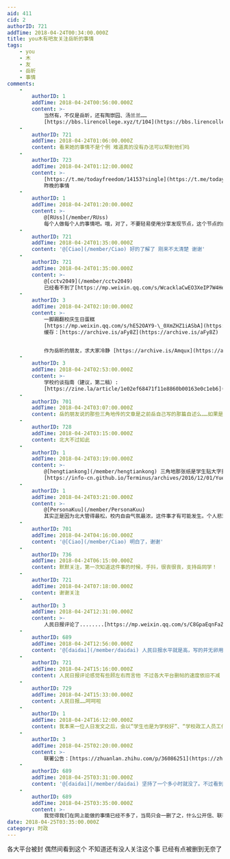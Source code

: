 ```yaml
---
aid: 411
cid: 2
authorID: 721
addTime: 2018-04-24T00:34:00.000Z
title: you木有吧友关注岳昕的事情
tags:
    - you
    - 木
    - 友
    - 岳昕
    - 事情
comments:
    -
        authorID: 1
        addTime: 2018-04-24T00:56:00.000Z
        content: >-
            当然有，不仅是岳昕，还有陶崇园、汤兰兰……
            [https://bbs.lirencollege.xyz/t/104](https://bbs.lirencollege.xyz/t/104)
    -
        authorID: 721
        addTime: 2018-04-24T01:06:00.000Z
        content: 看来她的事情不是个例 难道真的没有办法可以帮到他们吗
    -
        authorID: 723
        addTime: 2018-04-24T01:12:00.000Z
        content: >-
            [https://t.me/todayfreedom/14153?single](https://t.me/todayfreedom/14153?single=)
            昨晚的事情
    -
        authorID: 1
        addTime: 2018-04-24T01:20:00.000Z
        content: >-
            @[RUss](/member/RUss)
            每个人做每个人的事情吧。哦，对了，不要轻易使用分享发现节点，这个节点的内容会自动发送一条推特。
    -
        authorID: 721
        addTime: 2018-04-24T01:35:00.000Z
        content: '@[Ciao](/member/Ciao) 好的了解了 刚来不太清楚 谢谢'
    -
        authorID: 721
        addTime: 2018-04-24T01:35:00.000Z
        content: >-
            @[cctv2049](/member/cctv2049)
            已经看不到了[https://mp.weixin.qq.com/s/WcacklaCwEO3XeIP7W4HeA](https://mp.weixin.qq.com/s/WcacklaCwEO3XeIP7W4HeA)
    -
        authorID: 3
        addTime: 2018-04-24T02:10:00.000Z
        content: >-
            一脚踢翻校庆生日蛋糕
            [https://mp.weixin.qq.com/s/hE52OAY9-\_0XmZHZ1iASbA](https://mp.weixin.qq.com/s/hE52OAY9-_0XmZHZ1iASbA)
            缓存：[https://archive.is/aFy8Z](https://archive.is/aFy8Z)


            作为岳昕的朋友，求大家冷静 [https://archive.is/Amqux](https://archive.is/Amqux)
    -
        authorID: 3
        addTime: 2018-04-24T02:53:00.000Z
        content: >-
            学校约谈指南（建议，第二稿）:
            [https://zine.la/article/1e02ef68471f11e8860b00163e0c1eb6](https://zine.la/article/1e02ef68471f11e8860b00163e0c1eb6)
    -
        authorID: 701
        addTime: 2018-04-24T03:07:00.000Z
        content: 岳的朋友说的那些三角地传的文章是之前岳自己写的那篇自述么……如果是请告知一下，我让朋友们也别在日本这边的华人圈传了
    -
        authorID: 728
        addTime: 2018-04-24T03:15:00.000Z
        content: 北大不过如此
    -
        authorID: 1
        addTime: 2018-04-24T03:19:00.000Z
        content: >-
            @[hengtiankong](/member/hengtiankong) 三角地那张纸是学生贴大字报声援的，岳自述的那篇文章是
            [https://info-cn.github.io/Terminus/archives/2016/12/01/YueXin-zishu-2016.html](https://info-cn.github.io/Terminus/archives/2016/12/01/YueXin-zishu-2016.html)
    -
        authorID: 1
        addTime: 2018-04-24T03:21:00.000Z
        content: >-
            @[PersonaKuu](/member/PersonaKuu)
            其实正是因为北大管得最松，校内自由气氛最浓，这件事才有可能发生。个人悲观看法：岳昕事件将会是绝唱。
    -
        authorID: 701
        addTime: 2018-04-24T04:16:00.000Z
        content: '@[Ciao](/member/Ciao) 明白了，谢谢'
    -
        authorID: 736
        addTime: 2018-04-24T06:15:00.000Z
        content: 默默关注，第一次知道这件事的时候，手抖，很丧很丧，支持岳同学！
    -
        authorID: 721
        addTime: 2018-04-24T07:18:00.000Z
        content: 谢谢关注
    -
        authorID: 3
        addTime: 2018-04-24T12:31:00.000Z
        content: >-
            人民日报评论了........[https://mp.weixin.qq.com/s/C8GpaEqnFaZYOjR95rM4xA](https://mp.weixin.qq.com/s/C8GpaEqnFaZYOjR95rM4xA)
    -
        authorID: 689
        addTime: 2018-04-24T12:56:00.000Z
        content: '@[daidai](/member/daidai) 人民日报水平就是高，写的并无卵用但又让人找不到喷点。'
    -
        authorID: 721
        addTime: 2018-04-24T15:16:00.000Z
        content: 人民日报评论感觉有些顾左右而言他 不过各大平台删帖的速度依旧不减 最新情况是什么我们到底有哪些渠道得知望告知
    -
        authorID: 729
        addTime: 2018-04-24T15:33:00.000Z
        content: 人民日报……呵呵啦
    -
        authorID: 1
        addTime: 2018-04-24T16:12:00.000Z
        content: 我本来一位人日发文之后，会以“学生也是为学校好”、“学校政工人员工作方式不对”而收场，但现在删贴势头不减，是要强压了。
    -
        authorID: 3
        addTime: 2018-04-25T02:20:00.000Z
        content: >-
            联署公告：[https://zhuanlan.zhihu.com/p/36086251](https://zhuanlan.zhihu.com/p/36086251)
    -
        authorID: 689
        addTime: 2018-04-25T03:31:00.000Z
        content: '@[daidai](/member/daidai) 坚持了一个多小时就没了。不过看到发起者用匿名邮箱还是有进步'
    -
        authorID: 689
        addTime: 2018-04-25T03:35:00.000Z
        content: >-
            我觉得我们在网上能做的事情已经不多了，当局只会一删了之，什么公开信、联署，他们如果假装看不到，学生们也没什么办法。总的来说就是“黔驴技穷”。
date: 2018-04-25T03:35:00.000Z
category: 时政
---
```


各大平台被封 偶然间看到这个 不知道还有没人关注这个事 已经有点被删到无奈了
